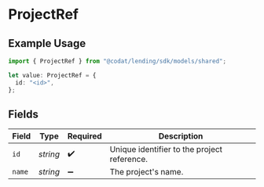 # ProjectRef

## Example Usage

```typescript
import { ProjectRef } from "@codat/lending/sdk/models/shared";

let value: ProjectRef = {
  id: "<id>",
};
```

## Fields

| Field                                       | Type                                        | Required                                    | Description                                 |
| ------------------------------------------- | ------------------------------------------- | ------------------------------------------- | ------------------------------------------- |
| `id`                                        | *string*                                    | :heavy_check_mark:                          | Unique identifier to the project reference. |
| `name`                                      | *string*                                    | :heavy_minus_sign:                          | The project's name.                         |